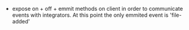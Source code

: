 - expose on + off + emmit methods on client in order to communicate events with integrators. At this point the only emmited event is 'file-added'